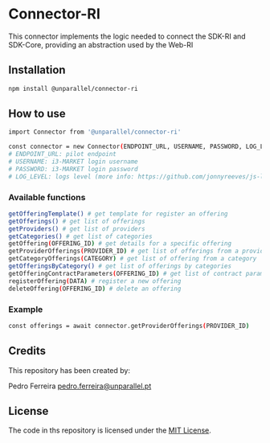 # Connector-RI

This connector implements the logic needed to connect the SDK-RI and SDK-Core, providing an abstraction used by the Web-RI

## Installation

```bash
npm install @unparallel/connector-ri
```

## How to use

```bash
import Connector from '@unparallel/connector-ri'

const connector = new Connector(ENDPOINT_URL, USERNAME, PASSWORD, LOG_LEVEL) 
# ENDPOINT_URL: pilot endpoint
# USERNAME: i3-MARKET login username
# PASSWORD: i3-MARKET login password
# LOG_LEVEL: logs level (more info: https://github.com/jonnyreeves/js-logger) 
```

### Available functions
````bash
getOfferingTemplate() # get template for register an offering
getOfferings() # get list of offerings
getProviders() # get list of providers
getCategories() # get list of categories
getOffering(OFFERING_ID) # get details for a specific offering
getProviderOfferings(PROVIDER_ID) # get list of offerings from a provider
getCategoryOfferings(CATEGORY) # get list of offering from a category
getOfferingsByCategory() # get list of offerings by categories
getOfferingContractParameters(OFFERING_ID) # get list of contract parameters from a specific category
registerOffering(DATA) # register a new offering
deleteOffering(OFFERING_ID) # delete an offering
````

### Example

````bash
const offerings = await connector.getProviderOfferings(PROVIDER_ID)
````


## Credits
This repository has been created by:

Pedro Ferreira [pedro.ferreira@unparallel.pt](mailto:marcio.mateus@unparallel.pt)

## License
The code in ths repository is licensed under the [MIT License](https://opensource.org/licenses/MIT).
